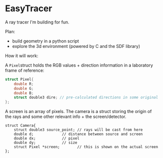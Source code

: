 # EasyTracer

A ray tracer I'm building for fun.

Plan:

- build geometry in a python script
- explore the 3d environment (powered by C and the SDF library)

How it will work:


A `Pixel`struct holds the RGB values + direction information in a laboratory frame of reference:

```C
struct Pixel{
	double R;
	double G;
	double B;
	struct double3 dire; // pre-calculated directions in some original frame
};
```

A screen is an array of pixels. The camera is a struct storing the origin of the rays and some other relevant info + the screen/detector.

```
struct Camera{
	struct double3 source_point; // rays will be cast from here
	double d; 			  // distance between source and screen
	double dx;            // pixel 
	double dy;            // size
	struct Pixel *screen;        // this is shown on the actual screen
};

```



